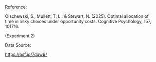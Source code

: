 Reference:

Olschewski, S., Mullett, T. L., & Stewart, N. (2025). Optimal allocation of time in risky choices under opportunity costs. Cognitive Psychology, 157, 101716.

(Experiment 2)

Data Source:

https://osf.io/7duw9/
